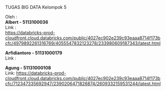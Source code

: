TUGAS BIG DATA
Kelompok 5  

Oleh : <br />
<b>Albert -  5113100036 </b><br />
Link :  
https://databricks-prod-cloudfront.cloud.databricks.com/public/4027ec902e239c93eaaa8714f173bcfc/4979892261316769/4055547832123278/233980609187343/latest.html<br />


<b>Arfidiantoro          -  51131000179</b><br />
Link : 


<b>Agung                 -  51131000108</b><br />
Link: https://databricks-prod-cloudfront.cloud.databricks.com/public/4027ec902e239c93eaaa8714f173bcfc/712347335692947/2390206471826874/2609332159531244/latest.html
